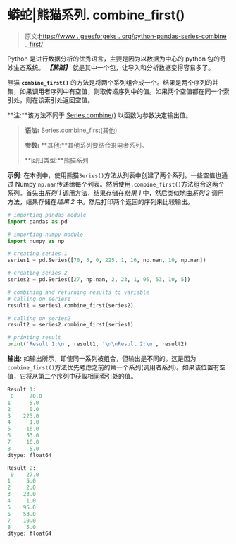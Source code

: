 # 蟒蛇|熊猫系列. combine_first()

> 原文:[https://www . geesforgeks . org/python-pandas-series-combine _ first/](https://www.geeksforgeeks.org/python-pandas-series-combine_first/)

Python 是进行数据分析的优秀语言，主要是因为以数据为中心的 python 包的奇妙生态系统。 ***【熊猫】*** 就是其中一个包，让导入和分析数据变得容易多了。

熊猫 **`combine_first()`** 的方法是将两个系列组合成一个。结果是两个序列的并集，如果调用者序列中有空值，则取传递序列中的值。如果两个空值都在同一个索引处，则在该索引处返回空值。

**注:**该方法不同于 [Series.combine()](https://www.geeksforgeeks.org/python-pandas-series-combine/) 以函数为参数决定输出值。

> **语法:** Series.combine_first(其他)
> 
> **参数:**
> **其他:**其他系列要结合来电者系列。
> 
> **回归类型:**熊猫系列

**示例:**
在本例中，使用熊猫`Series()`方法从列表中创建了两个系列。一些空值也通过 Numpy `np.nan`传递给每个列表。然后使用`.combine_first()`方法组合这两个系列。首先由*系列 1* 调用方法，结果存储在*结果 1* 中，然后类似地由*系列 2* 调用方法，结果存储在*结果 2* 中。然后打印两个返回的序列来比较输出。

```py
# importing pandas module  
import pandas as pd  

# importing numpy module 
import numpy as np 

# creating series 1 
series1 = pd.Series([70, 5, 0, 225, 1, 16, np.nan, 10, np.nan]) 

# creating series 2 
series2 = pd.Series([27, np.nan, 2, 23, 1, 95, 53, 10, 5]) 

# combining and returning results to variable
# calling on series1
result1 = series1.combine_first(series2)

# calling on series2
result2 = series2.combine_first(series1)

# printing result
print('Result 1:\n', result1, '\n\nResult 2:\n', result2)
```

**输出:**
如输出所示，即使同一系列被组合，但输出是不同的。这是因为`combine_first()`方法优先考虑之前的第一个系列(调用者系列)。如果该位置有空值，它将从第二个序列中获取相同索引处的值。

```py
Result 1:
 0     70.0
1      5.0
2      0.0
3    225.0
4      1.0
5     16.0
6     53.0
7     10.0
8      5.0
dtype: float64 

Result 2:
 0    27.0
1     5.0
2     2.0
3    23.0
4     1.0
5    95.0
6    53.0
7    10.0
8     5.0
dtype: float64

```